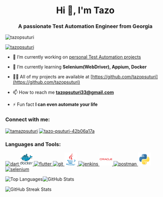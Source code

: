 <h1 align="center">Hi 👋, I'm Tazo</h1>
<h3 align="center">A passionate Test Automation Engineer from Georgia</h3>

<p align="left"> <img src="https://komarev.com/ghpvc/?username=tazopsuturi&label=Profile%20views&color=0e75b6&style=flat" alt="tazopsuturi" /> </p>

<p align="left"> <a href="https://github.com/ryo-ma/github-profile-trophy"><img src="https://github-profile-trophy.vercel.app/?username=tazopsuturi" alt="tazopsuturi" /></a> </p>

- 🔭 I’m currently working on [personal Test Automation projects](https://github.com/tazopsuturi)

- 🌱 I’m currently learning **Selenium(WebDriver), Appium, Docker**

- 👨‍💻 All of my projects are available at [https://github.com/tazopsuturi](https://github.com/tazopsuturi)

- 📫 How to reach me **tazopsuturi33@gmail.com**

- ⚡ Fun fact **I can even automate your life**

<h3 align="left">Connect with me:</h3>
<p align="left">
<a href="https://twitter.com/tamazpsuturi" target="blank"><img align="center" src="https://raw.githubusercontent.com/rahuldkjain/github-profile-readme-generator/master/src/images/icons/Social/twitter.svg" alt="tamazpsuturi" height="30" width="40" /></a>
<a href="https://linkedin.com/in/tazo-psuturi-42b06a17a" target="blank"><img align="center" src="https://raw.githubusercontent.com/rahuldkjain/github-profile-readme-generator/master/src/images/icons/Social/linked-in-alt.svg" alt="tazo-psuturi-42b06a17a" height="30" width="40" /></a>
</p>

<h3 align="left">Languages and Tools:</h3>
<p align="left"> <a href="https://dart.dev" target="_blank" rel="noreferrer"> <img src="https://www.vectorlogo.zone/logos/dartlang/dartlang-icon.svg" alt="dart" width="40" height="40"/> </a> <a href="https://www.docker.com/" target="_blank" rel="noreferrer"> <img src="https://raw.githubusercontent.com/devicons/devicon/master/icons/docker/docker-original-wordmark.svg" alt="docker" width="40" height="40"/> </a> <a href="https://flutter.dev" target="_blank" rel="noreferrer"> <img src="https://www.vectorlogo.zone/logos/flutterio/flutterio-icon.svg" alt="flutter" width="40" height="40"/> </a> <a href="https://git-scm.com/" target="_blank" rel="noreferrer"> <img src="https://www.vectorlogo.zone/logos/git-scm/git-scm-icon.svg" alt="git" width="40" height="40"/> </a> <a href="https://www.java.com" target="_blank" rel="noreferrer"> <img src="https://raw.githubusercontent.com/devicons/devicon/master/icons/java/java-original.svg" alt="java" width="40" height="40"/> </a> <a href="https://www.jenkins.io" target="_blank" rel="noreferrer"> <img src="https://www.vectorlogo.zone/logos/jenkins/jenkins-icon.svg" alt="jenkins" width="40" height="40"/> </a> <a href="https://www.oracle.com/" target="_blank" rel="noreferrer"> <img src="https://raw.githubusercontent.com/devicons/devicon/master/icons/oracle/oracle-original.svg" alt="oracle" width="40" height="40"/> </a> <a href="https://postman.com" target="_blank" rel="noreferrer"> <img src="https://www.vectorlogo.zone/logos/getpostman/getpostman-icon.svg" alt="postman" width="40" height="40"/> </a> <a href="https://www.python.org" target="_blank" rel="noreferrer"> <img src="https://raw.githubusercontent.com/devicons/devicon/master/icons/python/python-original.svg" alt="python" width="40" height="40"/> </a> <a href="https://www.selenium.dev" target="_blank" rel="noreferrer"> <img src="https://raw.githubusercontent.com/detain/svg-logos/780f25886640cef088af994181646db2f6b1a3f8/svg/selenium-logo.svg" alt="selenium" width="40" height="40"/> </a> </p>


<p>
<img align="left" src="https://github-readme-stats-sigma-five.vercel.app/api/top-langs/?username=tazopsuturi&layout=compact&theme=dark&hide_border=true&langs_count=8&card_width=400&hide=html,css" alt="Top Languages" />
</p>

<p>&nbsp;<img align="left" src="https://github-readme-stats.vercel.app/api?username=tazopsuturi&show_icons=true&locale=en&theme=dark" alt="GitHub Stats" /></p>

<p><img align="center" src="https://github-readme-streak-stats.herokuapp.com/?user=tazopsuturi&theme=dark" alt="GitHub Streak Stats" /></p>

